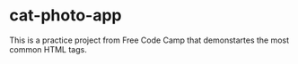 # cat-photo-app

This is a practice project from Free Code Camp that demonstartes the most common HTML tags.